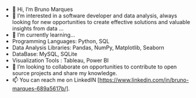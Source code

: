 - 👋 Hi, I’m Bruno Marques
- 👀 I’m interested in a software developer and data analysis, always looking for new opportunities to create effective solutions and valuable insights from data ...
- 🌱 I’m currently learning...
-  Programming Languages: Python, SQL
- Data Analysis Libraries: Pandas, NumPy, Matplotlib, Seaborn
- DataBase: MySQL, SQLite
- Visualization Tools : Tableau, Power BI
- 💞️ I’m looking to collaborate on opportunities to contribute to open source projects and share my knowledge.
- 📫 You can reach me on LinkedIN [https://www.linkedin.com/in/bruno-marques-689a5617b/].

<!---
BrwnoAssis/BrwnoAssis is a ✨ special ✨ repository because its `README.md` (this file) appears on your GitHub profile.
You can click the Preview link to take a look at your changes.
--->
